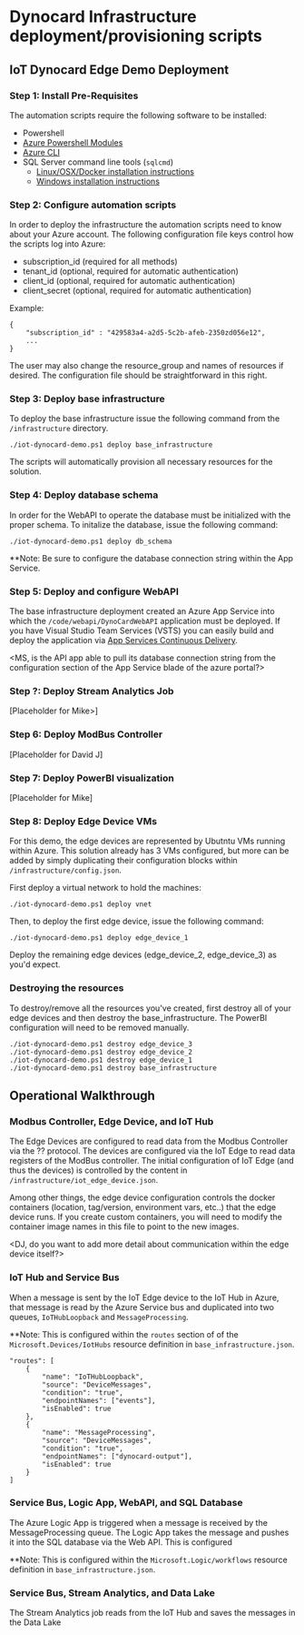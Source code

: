 # Dynocard Infrastructure deployment/provisioning scripts

## IoT Dynocard Edge Demo Deployment
### Step 1: Install Pre-Requisites
The automation scripts require the following software to be installed:
 - Powershell
 - [Azure Powershell Modules](https://docs.microsoft.com/en-us/powershell/azure/install-azurerm-ps?view=azurermps-5.6.0)
 - [Azure CLI](https://docs.microsoft.com/en-us/cli/azure/install-azure-cli?view=azure-cli-latest)
 - SQL Server command line tools (`sqlcmd`)
    - [Linux/OSX/Docker installation instructions](https://docs.microsoft.com/en-us/sql/linux/sql-server-linux-setup-tools)
    - [Windows installation instructions](https://www.microsoft.com/en-us/download/details.aspx?id=53591)

### Step 2: Configure automation scripts
In order to deploy the infrastructure the automation scripts need to know about your Azure account. The following configuration file keys control how the scripts log into Azure:
- subscription_id (required for all methods)
- tenant_id (optional, required for automatic authentication)
- client_id (optional, required for automatic authentication)
- client_secret (optional, required for automatic authentication)

Example:
```
{
    "subscription_id" : "429583a4-a2d5-5c2b-afeb-2350zd056e12",
    ...
}
```

The user may also change the resource_group and names of resources if desired. The configuration file should be straightforward in this right.

### Step 3: Deploy base infrastructure
To deploy the base infrastructure issue the following command from the `/infrastructure` directory.
```
./iot-dynocard-demo.ps1 deploy base_infrastructure
```
The scripts will automatically provision all necessary resources for the solution.

### Step 4: Deploy database schema
In order for the WebAPI to operate the database must be initialized with the proper schema. To initalize the database, issue the following command:
```
./iot-dynocard-demo.ps1 deploy db_schema
```

**Note: Be sure to configure the database connection string within the App Service.

### Step 5: Deploy and configure WebAPI
The base infrastructure deployment created an Azure App Service into which the `/code/webapi/DynoCardWebAPI` application must be deployed. If you have Visual Studio Team Services (VSTS) you can easily build and deploy the application via [App Services Continuous Delivery](https://blogs.msdn.microsoft.com/devops/2016/11/17/azure-app-services-continuous-delivery/).

<MS, is the API app able to pull its database connection string from the configuration section of the App Service blade of the azure portal?>

### Step ?: Deploy Stream Analytics Job
[Placeholder for Mike>]

### Step 6: Deploy ModBus Controller
[Placeholder for David J]

### Step 7: Deploy PowerBI visualization
[Placeholder for Mike]

### Step 8: Deploy Edge Device VMs
For this demo, the edge devices are represented by Ubutntu VMs running within Azure. This solution already has 3 VMs configured, but more can be added by simply duplicating their configuration blocks within `/infrastructure/config.json`.

First deploy a virtual network to hold the machines:
```
./iot-dynocard-demo.ps1 deploy vnet
```

Then, to deploy the first edge device, issue the following command:
```
./iot-dynocard-demo.ps1 deploy edge_device_1
```

Deploy the remaining edge devices (edge_device_2, edge_device_3) as you'd expect.

### Destroying the resources
To destroy/remove all the resources you've created, first destroy all of your edge devices and then destroy the base_infrastructure. The PowerBI configuration will need to be removed manually.
```
./iot-dynocard-demo.ps1 destroy edge_device_3
./iot-dynocard-demo.ps1 destroy edge_device_2
./iot-dynocard-demo.ps1 destroy edge_device_1
./iot-dynocard-demo.ps1 destroy base_infrastructure
```

## Operational Walkthrough
### Modbus Controller, Edge Device, and IoT Hub 
The Edge Devices are configured to read data from the Modbus Controller via the ?? protocol. The devices are configured via the IoT Edge to read data registers of the ModBus controller. The initial configuration of IoT Edge (and thus the devices) is controlled by the content in `/infrastructure/iot_edge_device.json`.

Among other things, the edge device configuration controls the docker containers (location, tag/version, environment vars, etc..) that the edge device runs. If you create custom containers, you will need to modify the container image names in this file to point to the new images.


<DJ, do you want to add more detail about communication within the edge device itself?>

### IoT Hub and Service Bus
When a message is sent by the IoT Edge device to the IoT Hub in Azure, that message is read by the Azure Service bus and duplicated into two queues, `IoTHubLoopback` and `MessageProcessing`.

**Note: This is configured within the `routes` section of of the `Microsoft.Devices/IotHubs` resource definition in `base_infrastructure.json`.
```
"routes": [
    {
        "name": "IoTHubLoopback",
        "source": "DeviceMessages",
        "condition": "true",
        "endpointNames": ["events"],
        "isEnabled": true
    },
    {
        "name": "MessageProcessing",
        "source": "DeviceMessages",
        "condition": "true",
        "endpointNames": ["dynocard-output"],
        "isEnabled": true
    }
]
```

### Service Bus, Logic App, WebAPI, and SQL Database
The Azure Logic App is triggered when a message is received by the MessageProcessing queue. The Logic App takes the message and pushes it into the SQL database via the Web API. This is configured

**Note: This is configured within the `Microsoft.Logic/workflows` resource definition in `base_infrastructure.json`.

### Service Bus, Stream Analytics, and Data Lake
The Stream Analytics job reads from the IoT Hub and saves the messages in the Data Lake
